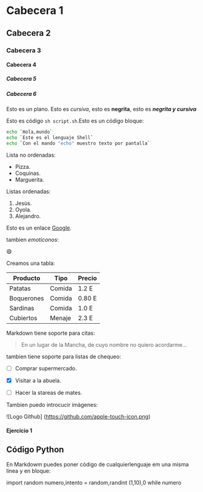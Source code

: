 # Cabecera 1

## Cabecera 2

### Cabecera 3

#### Cabecera 4

##### Cabecera 5

##### Cabecera 6

Esto es un plano. Esto es *cursiva*, esto es **negrita**, esto es ***negrita y cursiva***

Esto es código `sh script.sh`.Esto es un código bloque:

```sh
echo `Hola,mundo`
echo `Este es el lenguaje Shell`
echo `Con el mando "echo" muestro texto por pantalla`
```
Lista no ordenadas:

* Pizza.
* Coquinas.
* Marguerita.

Listas ordenadas:

1. Jesùs.
2. Oyola.
3. Alejandro.


Esto es un enlace [Google](http://google.com).

tambien *emoticonos*:

:smile:

Creamos una tabla:

| Producto | Tipo | Precio |
|----------|------|--------|
| Patatas  | Comida | 1.2 E |
| Boquerones | Comida | 0.80 E |
| Sardinas | Comida | 1.0 E |
| Cubiertos | Menaje | 2.3 E |

Markdown tiene soporte para citas:
> En un lugar de la Mancha, de cuyo nombre no quiero acordarme...

tambien tiene soporte para listas de chequeo:

- [ ] Comprar supermercado.
- [x] Visitar a la abuela.
- [ ] Hacer la stareas de mates.


Tambien puedo introcucir imàgenes:

![Logo Github] (https://github.com/apple-touch-icon.png)



 #### Ejercicio 1
 
 ## Código Python

En Markdowm puedes poner código de cualquierlenguaje em una misma linea y en bloque:
 
 import random
 numero,intento = random,randint (1,10),0
 while numero 
